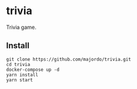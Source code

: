 # trivia
Trivia game.

## Install
    git clone https://github.com/majordo/trivia.git
    cd trivia
    docker-compose up -d
    yarn install
    yarn start
    
